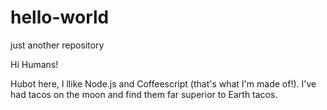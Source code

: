 # hello-world
just another repository

Hi Humans!

Hubot here, I llike Node.js and Coffeescript (that's what I'm made of!).
I've had tacos on the moon and find them far superior to Earth tacos.
